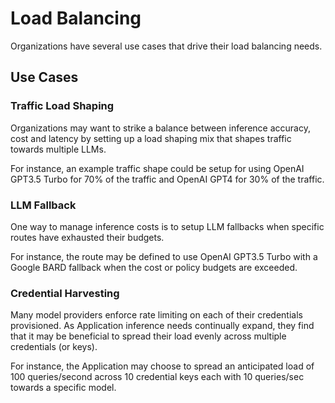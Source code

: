 # Load Balancing
Organizations have several use cases that drive their load balancing needs. 

## Use Cases

### Traffic Load Shaping
Organizations may want to strike a balance between inference accuracy, cost and latency by setting up a load shaping mix that shapes traffic towards multiple LLMs. 

For instance, an example traffic shape could be setup for using OpenAI GPT3.5 Turbo for 70% of the traffic and OpenAI GPT4 for 30% of the traffic. 

### LLM Fallback
One way to manage inference costs is to setup LLM fallbacks when specific routes have exhausted their budgets. 

For instance, the route may be defined to use OpenAI GPT3.5 Turbo with a Google BARD fallback when the cost or policy budgets are exceeded. 

### Credential Harvesting
Many model providers enforce rate limiting on each of their credentials provisioned. As Application inference needs continually expand, they find that it may be beneficial to spread their load evenly across multiple credentials (or keys). 

For instance, the Application may choose to spread an anticipated load of 100 queries/second across 10 credential keys each with 10 queries/sec towards a specific model. 
